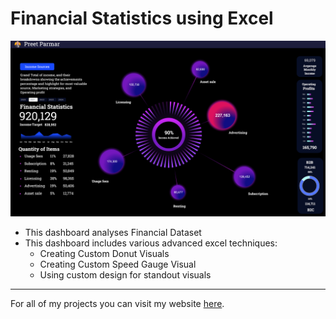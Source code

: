 # Financial Statistics using Excel

![dashboard](https://github.com/preetparmar/Data-Visualization/blob/main/Financial%20Statistics%20using%20Excel/Resources/Screenshots/Income%20Source.png)

- This dashboard analyses Financial Dataset
- This dashboard includes various advanced excel techniques:
  - Creating Custom Donut Visuals
  - Creating Custom Speed Gauge Visual
  - Using custom design for standout visuals

---

For all of my projects you can visit my website [here](https://preetparmar.com/projects).
